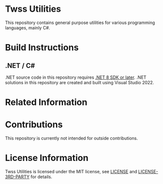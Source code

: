 # Twss Utilities

This repository contains general purpose utilities for various programming languages, mainly C#.


# Build Instructions

## .NET / C#

.NET source code in this repository requires [.NET 8 SDK or later](https://dotnet.microsoft.com/en-us/download/dotnet).
.NET solutions in this repository are created and built using Visual Studio 2022.


# Related Information


# Contributions

This repository is currently not intended for outside contributions.


# License Information

Twss Utilities is licensed under the MIT license, see [LICENSE](LICENSE)
and [LICENSE-3RD-PARTY](LICENSE-3RD-PARTY) for details.
